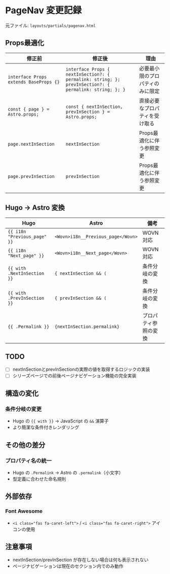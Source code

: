 # PageNav 変更記録

元ファイル: `layouts/partials/pagenav.html`

## Props最適化

| 修正前 | 修正後 | 理由 |
|--------|--------|------|
| `interface Props extends BaseProps {}` | `interface Props { nextInSection?: { permalink: string; }; prevInSection?: { permalink: string; }; }` | 必要最小限のプロパティのみに限定 |
| `const { page } = Astro.props;` | `const { nextInSection, prevInSection } = Astro.props;` | 直接必要なプロパティを受け取る |
| `page.nextInSection` | `nextInSection` | Props最適化に伴う参照変更 |
| `page.prevInSection` | `prevInSection` | Props最適化に伴う参照変更 |

## Hugo → Astro 変換

| Hugo                         | Astro                              | 備考                |
| ---------------------------- | ---------------------------------- | ------------------- |
| `{{ i18n "Previous_page" }}` | `<Wovn>i18n__Previous_page</Wovn>` | WOVN 対応           |
| `{{ i18n "Next_page" }}`     | `<Wovn>i18n__Next_page</Wovn>`     | WOVN 対応           |
| `{{ with .NextInSection }}`  | `{ nextInSection && (`             | 条件分岐の変換       |
| `{{ with .PrevInSection }}`  | `{ prevInSection && (`             | 条件分岐の変換       |
| `{{ .Permalink }}`           | `{nextInSection.permalink}`        | プロパティ参照の変換 |

## TODO

- [ ] nextInSectionとprevInSectionの実際の値を取得するロジックの実装
- [ ] シリーズページでの前後ページナビゲーション機能の完全実装

## 構造の変化

### 条件分岐の変更

- Hugo の `{{ with }}` → JavaScript の `&&` 演算子
- より簡潔な条件付きレンダリング

## その他の差分

### プロパティ名の統一

- Hugo の `.Permalink` → Astro の `.permalink`（小文字）
- 型定義に合わせた命名規則

## 外部依存

### Font Awesome

- `<i class="fas fa-caret-left">` / `<i class="fas fa-caret-right">` アイコンの使用

## 注意事項

- nextInSection/prevInSection が存在しない場合は何も表示されない
- ページナビゲーションは現在のセクション内でのみ動作
